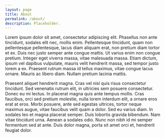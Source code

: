 ```yaml
---
layout: page
title: About
permalink: /about/
description: Placeholder.
---
```


Lorem ipsum dolor sit amet, consectetur adipiscing elit. Phasellus non ante tincidunt, sodales elit nec, mollis enim. Pellentesque tincidunt, quam non pellentesque pellentesque, lacus diam aliquam erat, non pretium diam tortor et ex. Duis nec justo semper ante congue mattis. Ut varius enim non congue pretium. Integer eget viverra massa, vitae malesuada massa. Etiam dictum, ipsum vel dapibus vulputate, mauris velit hendrerit massa, sed tempor justo lorem a ex. Praesent rutrum massa id tellus maximus, vitae congue lacus ornare. Mauris ac libero diam. Nullam pretium lacinia mattis.

Praesent aliquet hendrerit magna. Cras vel nisl quis risus consectetur tincidunt. Sed venenatis rutrum elit, in ultricies sem posuere consectetur. Donec eu mi lectus. In placerat magna quis ante tempus mollis. Cras faucibus, orci sed pretium molestie, nulla lorem interdum elit, a ornare eros erat at eros. Morbi posuere, ante sed egestas ultrices, tortor neque maximus augue, vitae faucibus velit quam a dolor. Sed eu varius diam. In sodales leo et magna placerat semper. Duis lobortis gravida bibendum. Nam vitae tincidunt urna. Aenean a sodales odio. Nunc non nibh id mi semper fermentum sed at ante. Duis dolor magna, porta sit amet orci et, hendrerit feugiat dolor.